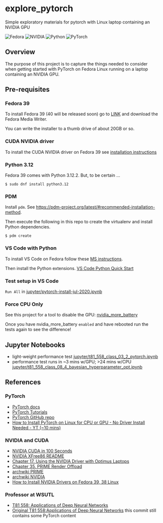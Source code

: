 # explore_pytorch
Simple exploratory materials for pytorch with Linux laptop containing an NVIDIA GPU

![Fedora](https://img.shields.io/badge/Fedora-39-51A2DA?logo=Fedora)
![NVIDIA](https://img.shields.io/badge/nvidia-GeoForce%20RTX%203050%20Ti%20Mobile-76B900?logo=NVIDIA)
![Python](https://img.shields.io/python/required-version-toml?tomlFilePath=https%3A%2F%2Fraw.githubusercontent.com%2Fklmcwhirter%2Fexplore_pytorch%2Fmaster%2Fpyproject.toml&logo=Python)
![PyTorch](https://img.shields.io/badge/PyTorch-2.2-EE4C2C?logo=PyTorch)


## Overview
The purpose of this project is to capture the things needed to consider when getting started with PyTorch on Fedora Linux running on a laptop containing an NVIDIA GPU.

## Pre-requisites

### Fedora 39

To install Fedora 39 (40 will be released soon) go to [LINK](https://fedoraproject.org/workstation/download) and download the Fedora Media Writer.

You can write the installer to a thumb drive of about 20GB or so.

### CUDA NVIDIA driver
To install the CUDA NVIDIA driver on Fedora 39 see [installation instructions](./jupyter/installing_cuda_drivers_on_fedora39.ipynb)

### Python 3.12
Fedora 39 comes with Python 3.12.2. But, to be certain ...

```
$ sudo dnf install python3.12
```

### PDM
Install `pdm`. See https://pdm-project.org/latest/#recommended-installation-method.

Then execute the following in this repo to create the virtualenv and install Python dependencies.

```
$ pdm create
```

### VS Code with Python
To install VS Code on Fedora follow these [MS instructions](https://code.visualstudio.com/docs/setup/linux#_rhel-fedora-and-centos-based-distributions).

Then install the Python extensions.
[VS Code Python Quick Start](https://code.visualstudio.com/docs/python/python-quick-start)

### Test setup in VS Code
`Run All` in [jupyter/pytorch-install-jul-2020.ipynb](./jupyter/pytorch-install-jul-2020.ipynb)

### Force CPU Only
See this project for a tool to disable the GPU: [nvidia_more_battery](https://github.com/klmcwhirter/nvidia-more-battery)

Once you have nvidia_more_battery `enabled` and have rebooted run the tests again to see the difference!

## Jupyter Notebooks
* light-weight performance test [jupyter/t81_558_class_03_2_pytorch.ipynb](./jupyter/t81_558_class_03_2_pytorch.ipynb)
* performance test runs in ~3 mins w/GPU; >24 mins w/CPU [jupyter/t81_558_class_08_4_bayesian_hyperparameter_opt.ipynb](./jupyter/t81_558_class_08_4_bayesian_hyperparameter_opt.ipynb)

## References

### PyTorch
* [PyTorch docs](https://pytorch.org/docs/stable/index.html)
* [PyTorch Tutorials](https://pytorch.org/tutorials/)
* [PyTorch GitHub repo](https://github.com/pytorch/pytorch)
* [How to Install PyTorch on Linux for CPU or GPU - No Driver Install Needed - YT (~10 mins)](https://youtu.be/YTvVxYneu7w)

### NVIDIA and CUDA
* [NVIDIA CUDA in 100 Seconds](https://youtu.be/pPStdjuYzSI)
* [NVIDIA XFree86 README](http://us.download.nvidia.com/XFree86/Linux-x86_64/550.67/README/index.html)
* [Chapter 17. Using the NVIDIA Driver with Optimus Laptops](http://us.download.nvidia.com/XFree86/Linux-x86_64/550.67/README/optimus.html)
* [Chapter 35. PRIME Render Offload](http://us.download.nvidia.com/XFree86/Linux-x86_64/550.67/README/primerenderoffload.html)
* [archwiki PRIME](https://wiki.archlinux.org/title/PRIME)
* [archwiki NVIDIA](https://wiki.archlinux.org/title/NVIDIA)
* [How to Install NVIDIA Drivers on Fedora 39, 38 Linux](https://www.linuxcapable.com/how-to-install-nvidia-drivers-on-fedora-linux/)

### Professor at WSUTL
* [T81 558: Applications of Deep Neural Networks](https://github.com/jeffheaton/app_deep_learning)
* [Original T81 558:Applications of Deep Neural Networks](https://github.com/jeffheaton/t81_558_deep_learning/tree/476c4df534dea71539bdc17742b5e92a255af880/) this commit still contains some PyTorch content
